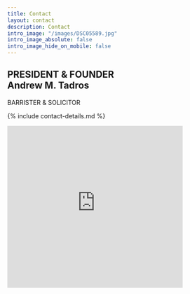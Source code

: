 ```yaml
---
title: Contact
layout: contact
description: Contact
intro_image: "/images/DSC05589.jpg"
intro_image_absolute: false
intro_image_hide_on_mobile: false
---
```


## PRESIDENT & FOUNDER <br> Andrew M. Tadros<br> 
BARRISTER & SOLICITOR

{% include contact-details.md %}

<iframe src="https://www.google.com/maps/embed?pb=!1m18!1m12!1m3!1d2881.560735858095!2d-79.41269602279435!3d43.761217771097016!2m3!1f0!2f0!3f0!3m2!1i1024!2i768!4f13.1!3m3!1m2!1s0x882b2d6473af993b%3A0xb3933b4595fc4d68!2s4789%20Yonge%20St%20%231101%2C%20Toronto%2C%20ON%20M2N%200G3%2C%20Canada!5e0!3m2!1sen!2suk!4v1721932441375!5m2!1sen!2suk" width="400" height="370" style="border:0;" allowfullscreen="" loading="lazy" referrerpolicy="no-referrer-when-downgrade"></iframe>